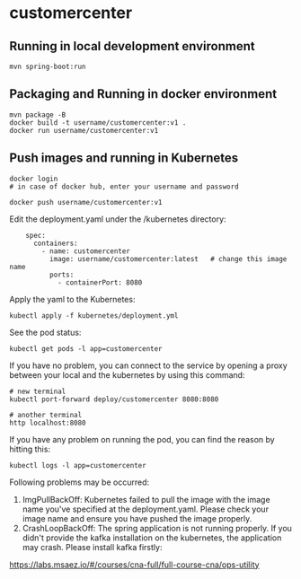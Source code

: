 # customercenter

## Running in local development environment

```
mvn spring-boot:run
```

## Packaging and Running in docker environment

```
mvn package -B
docker build -t username/customercenter:v1 .
docker run username/customercenter:v1
```

## Push images and running in Kubernetes

```
docker login 
# in case of docker hub, enter your username and password

docker push username/customercenter:v1
```

Edit the deployment.yaml under the /kubernetes directory:
```
    spec:
      containers:
        - name: customercenter
          image: username/customercenter:latest   # change this image name
          ports:
            - containerPort: 8080

```

Apply the yaml to the Kubernetes:
```
kubectl apply -f kubernetes/deployment.yml
```

See the pod status:
```
kubectl get pods -l app=customercenter
```

If you have no problem, you can connect to the service by opening a proxy between your local and the kubernetes by using this command:
```
# new terminal
kubectl port-forward deploy/customercenter 8080:8080

# another terminal
http localhost:8080
```

If you have any problem on running the pod, you can find the reason by hitting this:
```
kubectl logs -l app=customercenter
```

Following problems may be occurred:

1. ImgPullBackOff:  Kubernetes failed to pull the image with the image name you've specified at the deployment.yaml. Please check your image name and ensure you have pushed the image properly.
1. CrashLoopBackOff: The spring application is not running properly. If you didn't provide the kafka installation on the kubernetes, the application may crash. Please install kafka firstly:

https://labs.msaez.io/#/courses/cna-full/full-course-cna/ops-utility

